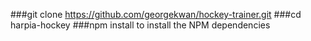 ###git clone https://github.com/georgekwan/hockey-trainer.git
###cd harpia-hockey
###npm install to install the NPM dependencies
